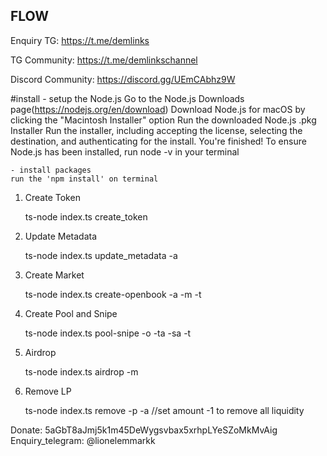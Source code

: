 ## FLOW

Enquiry TG: https://t.me/demlinks

TG Community: https://t.me/demlinkschannel

Discord Community: https://discord.gg/UEmCAbhz9W

#install
	- setup the Node.js
	Go to the Node.js Downloads page(https://nodejs.org/en/download)
	Download Node.js for macOS by clicking the "Macintosh Installer" option
	Run the downloaded Node.js .pkg Installer
	Run the installer, including accepting the license, selecting the destination, and authenticating for the install.
	You're finished! To ensure Node.js has been installed, run node -v in your terminal 
	
	- install packages
	run the 'npm install' on terminal


1. Create Token

	ts-node index.ts create_token

2. Update Metadata

	ts-node index.ts update_metadata -a <tokenaddress>

3. Create Market
    
	ts-node index.ts create-openbook -a <tokenaddress> -m <minimum order size> -t <minimum price tick>

4. Create Pool and Snipe

    ts-node index.ts pool-snipe -o <openbook> -ta <tokenamount> -sa <solamount> -t <time>

5. Airdrop

	ts-node index.ts airdrop -m <tokenaddress>

6. Remove LP

	ts-node index.ts remove -p <pooladdress> -a <amount>  //set amount -1 to remove all liquidity

Donate: 5aGbT8aJmj5k1m45DeWygsvbax5xrhpLYeSZoMkMvAig
Enquiry_telegram: @lionelemmarkk

